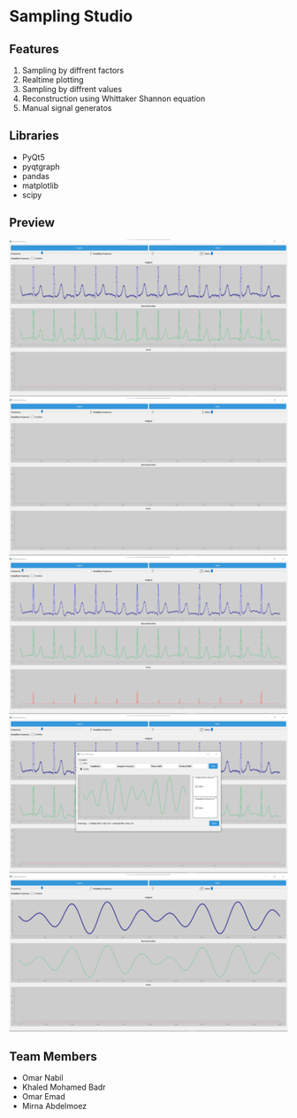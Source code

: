 
# Sampling Studio

## Features

1. Sampling by diffrent factors
2. Realtime plotting
3. Sampling by diffrent values
4. Reconstruction using Whittaker Shannon equation
5. Manual signal generatos

## Libraries

- PyQt5
- pyqtgraph
- pandas
- matplotlib
- scipy

## Preview

![Preview Gif](interactive_sampling_studio/Sampling_Theory_Studio/screen_shots/image.png)
![Preview Gif](interactive_sampling_studio/Sampling_Theory_Studio/screen_shots/image_2.png)
![Preview Gif](interactive_sampling_studio/Sampling_Theory_Studio/screen_shots/image_3.png)
![Preview Gif](interactive_sampling_studio/Sampling_Theory_Studio/screen_shots/image_4.png)
![Preview Gif](interactive_sampling_studio/Sampling_Theory_Studio/screen_shots/image_5.png)



## Team Members

- Omar Nabil
- Khaled Mohamed Badr
- Omar Emad
- Mirna Abdelmoez
